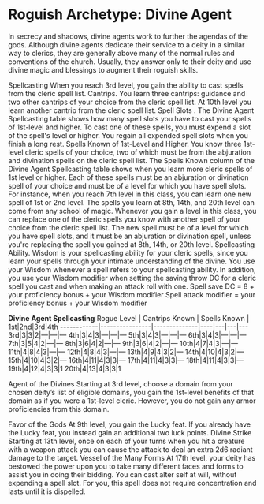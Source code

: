 # Roguish Archetype: Divine Agent
In secrecy and shadows, divine agents work to further
the agendas of the gods. Although divine agents
dedicate their service to a deity in a similar way to
clerics, they are generally above many of the normal
rules and conventions of the church. Usually, they
answer only to their deity and use divine magic and
blessings to augment their roguish skills.

Spellcasting
When you reach 3rd level, you gain the ability to cast spells
from the cleric spell list.
Cantrips. You learn three cantrips: guidance and two other
cantrips of your choice from the cleric spell list. At 10th level
you learn another cantrip from the cleric spell list.
Spell Slots . The Divine Agent Spellcasting table shows
how many spell slots you have to cast your spells of 1st-level
and higher. To cast one of these spells, you must expend a
slot of the spell's level or higher. You regain all expended spell
slots when you finish a long rest.
Spells Known of 1st-Level and Higher. You know three
1st-level cleric spells of your choice, two of which must be
from the abjuration and divination spells on the cleric spell
list.
The Spells Known column of the Divine Agent Spellcasting
table shows when you learn more cleric spells of 1st level or
higher. Each of these spells must be an abjuration or
divination spell of your choice and must be of a level for
which you have spell slots. For instance, when you reach 7th
level in this class, you can learn one new spell of 1st or 2nd
level.
The spells you learn at 8th, 14th, and 20th level can come
from any school of magic.
Whenever you gain a level in this class, you can replace one
of the cleric spells you know with another spell of your choice
from the cleric spell list. The new spell must be of a level for
which you have spell slots, and it must be an abjuration or
divination spell, unless you're replacing the spell you gained
at 8th, 14th, or 20th level.
Spellcasting Ability. Wisdom is your spellcasting ability
for your cleric spells, since you learn your spells through your
intimate understanding of the divine. You use your Wisdom
whenever a spell refers to your spellcasting ability. In
addition, you use your Wisdom modifier when setting the
saving throw DC for a cleric spell you cast and when making
an attack roll with one.
Spell save DC = 8 + your proficiency bonus +
your Wisdom modifier
Spell attack modifier = your proficiency bonus +
your Wisdom modifier

**Divine Agent Spellcasting**
Rogue Level | Cantrips Known | Spells Known | 1st|2nd|3rd|4th
------------|----------------|--------------|----|---|---|---
3rd|3|3|2|—|—|—
4th|3|4|3|—|—|—
5th|3|4|3|—|—|—
6th|3|4|3|—|—|—
7th|3|5|4|2|—|—
8th|3|6|4|2|—|—
9th|3|6|4|2|—|—
10th|4|7|4|3|—|—
11th|4|8|4|3|—|—
12th|4|8|4|3|—|—
13th|4|9|4|3|2|—
14th|4|10|4|3|2|—
15th|4|10|4|3|2|—
16th|4|11|4|3|3|—
17th|4|11|4|3|3|—
18th|4|11|4|3|3|—
19th|4|12|4|3|3|1
20th|4|13|4|3|3|1

Agent of the Divines
Starting at 3rd level, choose a domain from your chosen
deity’s list of eligible domains, you gain the 1st-level benefits
of that domain as if you were a 1st-level cleric. However, you
do not gain any armor proficiencies from this domain.

Favor of the Gods
At 9th level, you gain the Lucky feat. If you already have the
Lucky feat, you instead gain an additional two luck points.
Divine Strike
Starting at 13th level, once on each of your turns when you
hit a creature with a weapon attack you can cause the attack
to deal an extra 2d6 radiant damage to the target.
Vessel of the Many Forms
At 17th level, your deity has bestowed the power upon you to
take many different faces and forms to assist you in doing
their bidding. You can cast alter self at will, without
expending a spell slot.
For you, this spell does not require concentration and lasts
until it is dispelled.